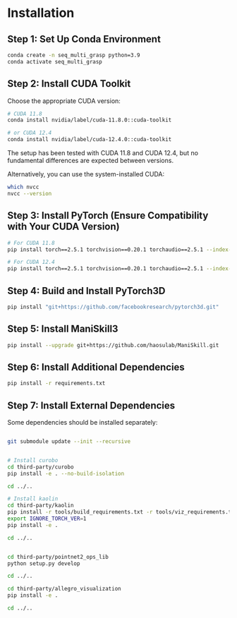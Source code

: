 # Installation

## Step 1: Set Up Conda Environment

```bash
conda create -n seq_multi_grasp python=3.9
conda activate seq_multi_grasp
```

## Step 2: Install CUDA Toolkit

Choose the appropriate CUDA version:

```bash
# CUDA 11.8
conda install nvidia/label/cuda-11.8.0::cuda-toolkit

# or CUDA 12.4
conda install nvidia/label/cuda-12.4.0::cuda-toolkit
```

The setup has been tested with CUDA 11.8 and CUDA 12.4, but no fundamental differences are expected between versions.

Alternatively, you can use the system-installed CUDA:

```bash
which nvcc
nvcc --version
```

## Step 3: Install PyTorch (Ensure Compatibility with Your CUDA Version)

```bash
# For CUDA 11.8
pip install torch==2.5.1 torchvision==0.20.1 torchaudio==2.5.1 --index-url https://download.pytorch.org/whl/cu118

# For CUDA 12.4
pip install torch==2.5.1 torchvision==0.20.1 torchaudio==2.5.1 --index-url https://download.pytorch.org/whl/cu124
```

## Step 4: Build and Install PyTorch3D

```bash
pip install "git+https://github.com/facebookresearch/pytorch3d.git"
```

## Step 5: Install ManiSkill3

```bash
pip install --upgrade git+https://github.com/haosulab/ManiSkill.git
```

## Step 6: Install Additional Dependencies

```bash
pip install -r requirements.txt
```

## Step 7: Install External Dependencies

Some dependencies should be installed separately:

```bash

git submodule update --init --recursive


# Install curobo
cd third-party/curobo
pip install -e . --no-build-isolation

cd ../..

# Install kaolin
cd third-party/kaolin
pip install -r tools/build_requirements.txt -r tools/viz_requirements.txt -r tools/requirements.txt
export IGNORE_TORCH_VER=1
pip install -e .

cd ../..


cd third-party/pointnet2_ops_lib
python setup.py develop

cd ../..

cd third-party/allegro_visualization
pip install -e .

cd ../..

```